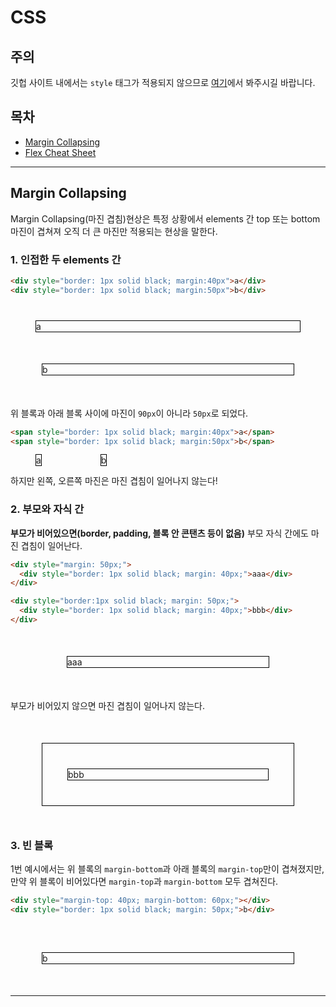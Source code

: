 # CSS

## 주의

깃헙 사이트 내에서는 `style` 태그가 적용되지 않으므로 [여기](https://moonhyuk.github.io/TIL/css.html)에서 봐주시길 바랍니다.

## 목차

- [Margin Collapsing](#margin-collapsing)
- [Flex Cheat Sheet](./flex.md)

---

## Margin Collapsing

Margin Collapsing(마진 겹침)현상은 특정 상황에서 elements 간 top 또는 bottom 마진이 겹쳐져 오직 더 큰 마진만 적용되는 현상을 말한다.

### 1. 인접한 두 elements 간

```html
<div style="border: 1px solid black; margin:40px">a</div>
<div style="border: 1px solid black; margin:50px">b</div>
```

<div style="border: 1px solid black; margin:40px">a</div>
<div style="border: 1px solid black; margin:50px">b</div>

위 블록과 아래 블록 사이에 마진이 `90px`이 아니라 `50px`로 되었다.

```html
<span style="border: 1px solid black; margin:40px">a</span>
<span style="border: 1px solid black; margin:50px">b</span>
```

<span style="border: 1px solid black; margin:40px">a</span>
<span style="border: 1px solid black; margin:50px">b</span>

하지만 왼쪽, 오른쪽 마진은 마진 겹침이 일어나지 않는다!

### 2. 부모와 자식 간

**부모가 비어있으면(border, padding, 블록 안 콘탠츠 등이 없음)** 부모 자식 간에도 마진 겹침이 일어난다.

```html
<div style="margin: 50px;">
  <div style="border: 1px solid black; margin: 40px;">aaa</div>
</div>

<div style="border:1px solid black; margin: 50px;">
  <div style="border: 1px solid black; margin: 40px;">bbb</div>
</div>
```

<div style="margin: 50px;">
  <div style="border: 1px solid black; margin: 40px;">aaa</div>
</div>

부모가 비어있지 않으면 마진 겹침이 일어나지 않는다.

<div style="border:1px solid black; margin: 50px;">
  <div style="border: 1px solid black; margin: 40px;">bbb</div>
</div>

### 3. 빈 블록

1번 예시에서는 위 블록의 `margin-bottom`과 아래 블록의 `margin-top`만이 겹쳐졌지만, 만약 위 블록이 비어있다면 `margin-top`과 `margin-bottom` 모두 겹쳐진다.

```html
<div style="margin-top: 40px; margin-bottom: 60px;"></div>
<div style="border: 1px solid black; margin: 50px;">b</div>
```

<div style="margin-top: 40px; margin-bottom: 60px;"></div>
<div style="border: 1px solid black; margin: 50px;">b</div>

---
